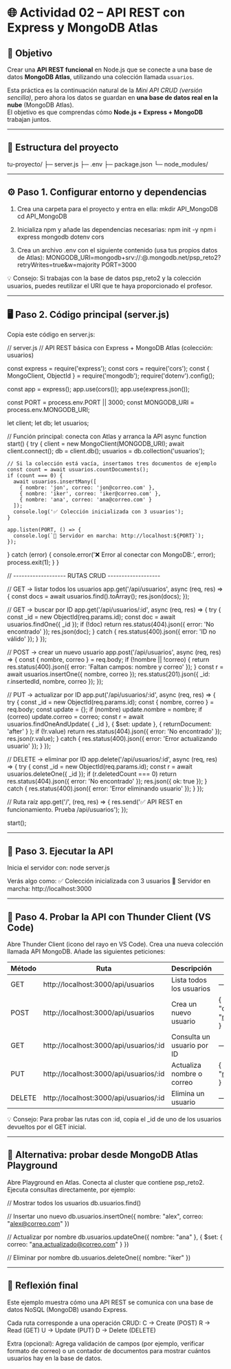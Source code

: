 # 🌐 Actividad 02 – API REST con Express y MongoDB Atlas

## 🎯 Objetivo
Crear una **API REST funcional** en Node.js que se conecte a una base de datos **MongoDB Atlas**, utilizando una colección llamada `usuarios`.

Esta práctica es la continuación natural de la *Mini API CRUD (versión sencilla)*, pero ahora los datos se guardan en **una base de datos real en la nube** (MongoDB Atlas).  
El objetivo es que comprendas cómo **Node.js + Express + MongoDB** trabajan juntos.

---

## 🧱 Estructura del proyecto

tu-proyecto/
├─ server.js
├─ .env
├─ package.json
└─ node_modules/

---

## ⚙️ Paso 1. Configurar entorno y dependencias

1. Crea una carpeta para el proyecto y entra en ella:
   mkdir API_MongoDB
   cd API_MongoDB

2. Inicializa npm y añade las dependencias necesarias:
   npm init -y
   npm i express mongodb dotenv cors

3. Crea un archivo .env con el siguiente contenido (usa tus propios datos de Atlas):
   MONGODB_URI=mongodb+srv://<usuario>:<password>@<cluster>.mongodb.net/psp_reto2?retryWrites=true&w=majority
   PORT=3000

💡 Consejo: Si trabajas con la base de datos psp_reto2 y la colección usuarios, puedes reutilizar el URI que te haya proporcionado el profesor.

---

## 🖥️ Paso 2. Código principal (server.js)

Copia este código en server.js:

// server.js
// API REST básica con Express + MongoDB Atlas (colección: usuarios)

const express = require('express');
const cors = require('cors');
const { MongoClient, ObjectId } = require('mongodb');
require('dotenv').config();

const app = express();
app.use(cors());
app.use(express.json());

const PORT = process.env.PORT || 3000;
const MONGODB_URI = process.env.MONGODB_URI;

let client;
let db;
let usuarios;

// Función principal: conecta con Atlas y arranca la API
async function start() {
  try {
    client = new MongoClient(MONGODB_URI);
    await client.connect();
    db = client.db();
    usuarios = db.collection('usuarios');

    // Si la colección está vacía, insertamos tres documentos de ejemplo
    const count = await usuarios.countDocuments();
    if (count === 0) {
      await usuarios.insertMany([
        { nombre: 'jon', correo: 'jon@correo.com' },
        { nombre: 'iker', correo: 'iker@correo.com' },
        { nombre: 'ana', correo: 'ana@correo.com' }
      ]);
      console.log('✅ Colección inicializada con 3 usuarios');
    }

    app.listen(PORT, () => {
      console.log(`🚀 Servidor en marcha: http://localhost:${PORT}`);
    });
  } catch (error) {
    console.error('❌ Error al conectar con MongoDB:', error);
    process.exit(1);
  }
}

// ------------------- RUTAS CRUD -------------------

// GET → listar todos los usuarios
app.get('/api/usuarios', async (req, res) => {
  const docs = await usuarios.find().toArray();
  res.json(docs);
});

// GET → buscar por ID
app.get('/api/usuarios/:id', async (req, res) => {
  try {
    const _id = new ObjectId(req.params.id);
    const doc = await usuarios.findOne({ _id });
    if (!doc) return res.status(404).json({ error: 'No encontrado' });
    res.json(doc);
  } catch {
    res.status(400).json({ error: 'ID no válido' });
  }
});

// POST → crear un nuevo usuario
app.post('/api/usuarios', async (req, res) => {
  const { nombre, correo } = req.body;
  if (!nombre || !correo) {
    return res.status(400).json({ error: 'Faltan campos: nombre y correo' });
  }
  const r = await usuarios.insertOne({ nombre, correo });
  res.status(201).json({ _id: r.insertedId, nombre, correo });
});

// PUT → actualizar por ID
app.put('/api/usuarios/:id', async (req, res) => {
  try {
    const _id = new ObjectId(req.params.id);
    const { nombre, correo } = req.body;
    const update = {};
    if (nombre) update.nombre = nombre;
    if (correo) update.correo = correo;
    const r = await usuarios.findOneAndUpdate(
      { _id },
      { $set: update },
      { returnDocument: 'after' }
    );
    if (!r.value) return res.status(404).json({ error: 'No encontrado' });
    res.json(r.value);
  } catch {
    res.status(400).json({ error: 'Error actualizando usuario' });
  }
});

// DELETE → eliminar por ID
app.delete('/api/usuarios/:id', async (req, res) => {
  try {
    const _id = new ObjectId(req.params.id);
    const r = await usuarios.deleteOne({ _id });
    if (r.deletedCount === 0) return res.status(404).json({ error: 'No encontrado' });
    res.json({ ok: true });
  } catch {
    res.status(400).json({ error: 'Error eliminando usuario' });
  }
});

// Ruta raíz
app.get('/', (req, res) => {
  res.send('✅ API REST en funcionamiento. Prueba /api/usuarios');
});

start();

---

## 🚀 Paso 3. Ejecutar la API

Inicia el servidor con:
node server.js

Verás algo como:
✅ Colección inicializada con 3 usuarios
🚀 Servidor en marcha: http://localhost:3000

---

## 🧪 Paso 4. Probar la API con Thunder Client (VS Code)

Abre Thunder Client (icono del rayo en VS Code).
Crea una nueva colección llamada API MongoDB.
Añade las siguientes peticiones:

Método | Ruta | Descripción | Ejemplo de body
-----|------|-------------|----------------
GET | http://localhost:3000/api/usuarios | Lista todos los usuarios | —
POST | http://localhost:3000/api/usuarios | Crea un nuevo usuario | { "nombre": "maria", "correo": "maria@correo.com" }
GET | http://localhost:3000/api/usuarios/:id | Consulta un usuario por ID | —
PUT | http://localhost:3000/api/usuarios/:id | Actualiza nombre o correo | { "correo": "nuevo@correo.com" }
DELETE | http://localhost:3000/api/usuarios/:id | Elimina un usuario | —

💡 Consejo: Para probar las rutas con :id, copia el _id de uno de los usuarios devueltos por el GET inicial.

---

## 🧩 Alternativa: probar desde MongoDB Atlas Playground

Abre Playground en Atlas.
Conecta al cluster que contiene psp_reto2.
Ejecuta consultas directamente, por ejemplo:

// Mostrar todos los usuarios
db.usuarios.find()

// Insertar uno nuevo
db.usuarios.insertOne({ nombre: "alex", correo: "alex@correo.com" })

// Actualizar por nombre
db.usuarios.updateOne({ nombre: "ana" }, { $set: { correo: "ana.actualizado@correo.com" } })

// Eliminar por nombre
db.usuarios.deleteOne({ nombre: "iker" })

---

## 🧠 Reflexión final

Este ejemplo muestra cómo una API REST se comunica con una base de datos NoSQL (MongoDB) usando Express.

Cada ruta corresponde a una operación CRUD:
C → Create (POST)
R → Read (GET)
U → Update (PUT)
D → Delete (DELETE)

Extra (opcional): Agrega validación de campos (por ejemplo, verificar formato de correo) o un contador de documentos para mostrar cuántos usuarios hay en la base de datos.
